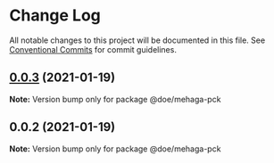 # Change Log

All notable changes to this project will be documented in this file.
See [Conventional Commits](https://conventionalcommits.org) for commit guidelines.

## [0.0.3](https://github.com/sulejman9444/john-lib/compare/@doe/mehaga-pck@0.0.2...@doe/mehaga-pck@0.0.3) (2021-01-19)

**Note:** Version bump only for package @doe/mehaga-pck





## 0.0.2 (2021-01-19)

**Note:** Version bump only for package @doe/mehaga-pck
